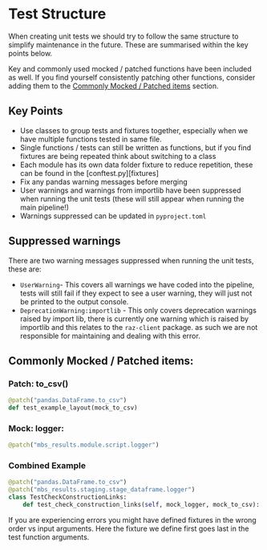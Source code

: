 # Test Structure

When creating unit tests we should try to follow the same structure to simplify maintenance in the future.
These are summarised within the key points below.

Key and commonly used mocked / patched functions have been included as well. If you find yourself consistently patching other functions, consider adding them to the [Commonly Mocked / Patched items](#commonly-mocked--patched-items) section.

## Key Points
- Use classes to group tests and fixtures together, especially when we have multiple functions tested in same file.
- Single functions / tests can still be written as functions, but if you find fixtures are being repeated think about switching to a class
- Each module has its own data folder fixture to reduce repetition, these can be found in the [conftest.py][fixtures]
- Fix any pandas warning messages before merging
- User warnings and warnings from importlib have been suppressed when running the unit tests (these will still appear when running the main pipeline!)
- Warnings suppressed can be updated in `pyproject.toml`

## Suppressed warnings

There are two warning messages suppressed when running the unit tests, these are:
 - `UserWarning`- This covers all warnings we have coded into the pipeline, tests will still fail if they expect to see a user warning, they will just not be printed to the output console.
 - `DeprecationWarning:importlib` - This only covers deprecation warnings raised by import lib, there is currently one warning which is raised by importlib and this relates to the `raz-client` package. as such we are not responsible for maintaining and dealing with this error.

## Commonly Mocked / Patched items:

### Patch: to_csv()

```python
@patch("pandas.DataFrame.to_csv")
def test_example_layout(mock_to_csv)
```

### Mock: logger:

```python
@patch("mbs_results.module.script.logger")
```


### Combined Example
```python
@patch("pandas.DataFrame.to_csv")
@patch("mbs_results.staging.stage_dataframe.logger")
class TestCheckConstructionLinks:
    def test_check_construction_links(self, mock_logger, mock_to_csv):
```

If you are experiencing errors you might have defined fixtures in the wrong order vs input arguments. Here the fixture we define first goes last in the test function arguments.
